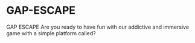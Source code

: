 # GAP-ESCAPE
 GAP ESCAPE Are you ready to have fun with our addictive and immersive game with a simple platform called?

